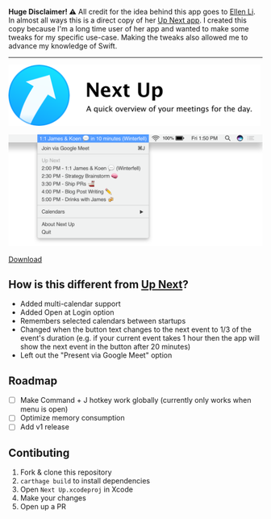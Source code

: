 **Huge Disclaimer! ⚠️** All credit for the idea behind this app goes to [Ellen Li](https://ellen.li). In almost all ways this is a direct copy of her [Up Next app](https://ellen.li/up-next/). I created this copy because I'm a long time user of her app and wanted to make some tweaks for my specific use-case. Making the tweaks also allowed me to advance my knowledge of Swift.

---

<img src="assets/promo.png" width="500px" />

![Top bar with menu showing that display all meetings for the day](assets/preview.png)

[Download](https://github.com/kvendrik/next-up/releases/download/1.0.0-alpha.1/Next.Up.zip)

## How is this different from [Up Next](https://ellen.li/up-next/)?
- Added multi-calendar support
- Added Open at Login option
- Remembers selected calendars between startups
- Changed when the button text changes to the next event to 1/3 of the event's duration (e.g. if your current event takes 1 hour then the app will show the next event in the button after 20 minutes)
- Left out the "Present via Google Meet" option

## Roadmap
- [ ] Make Command + J hotkey work globally (currently only works when menu is open)
- [ ] Optimize memory consumption
- [ ] Add v1 release

## Contibuting
1. Fork & clone this repository
1. `carthage build` to install dependencies
1. Open `Next Up.xcodeproj` in Xcode
1. Make your changes
1. Open up a PR
